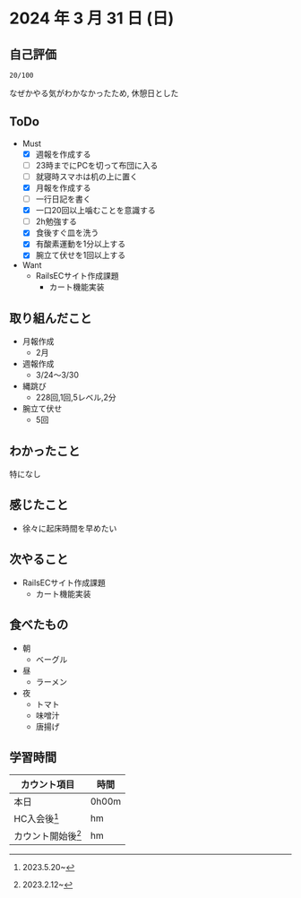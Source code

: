 # 2024 年 3 月 31 日 (日)

## 自己評価
```
20/100
```
なぜかやる気がわかなかったため, 休憩日とした

## ToDo
- Must
  - [x] 週報を作成する
  - [ ] 23時までにPCを切って布団に入る
  - [ ] 就寝時スマホは机の上に置く
  - [x] 月報を作成する
  - [ ] 一行日記を書く
  - [x] 一口20回以上噛むことを意識する
  - [ ] 2h勉強する
  - [x] 食後すぐ皿を洗う
  - [x] 有酸素運動を1分以上する
  - [x] 腕立て伏せを1回以上する
- Want
  - RailsECサイト作成課題
    - カート機能実装

## 取り組んだこと
- 月報作成
  - 2月
- 週報作成
  - 3/24〜3/30
- 縄跳び
  - 228回,1回,5レベル,2分
- 腕立て伏せ
  - 5回

## わかったこと
特になし

## 感じたこと
- 徐々に起床時間を早めたい

## 次やること
- RailsECサイト作成課題
  - カート機能実装

## 食べたもの
- 朝
  - ベーグル
- 昼
  - ラーメン
- 夜
  - トマト
  - 味噌汁
  - 唐揚げ

## 学習時間
|カウント項目|時間|
|----|----|
|本日 |0h00m|
|HC入会後[^1]|hm|
|カウント開始後[^2]|hm|

[^1]: 2023.5.20~
[^2]: 2023.2.12~
